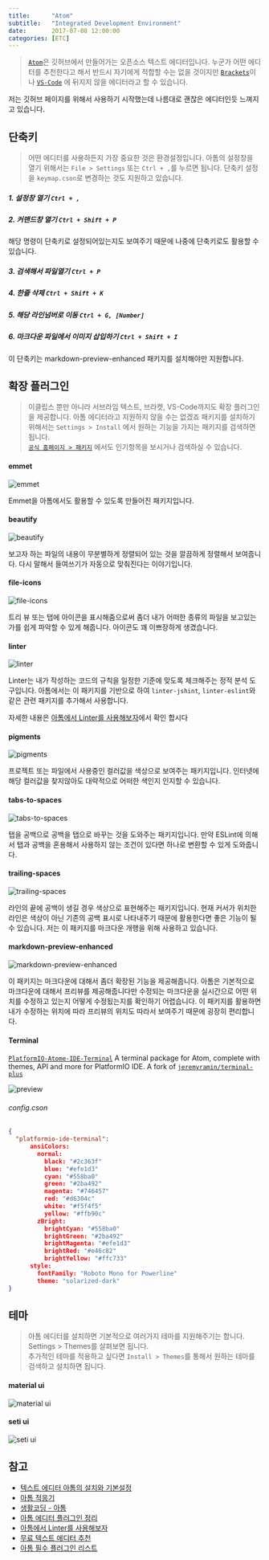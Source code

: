 ```yaml
---
title:      "Atom"
subtitle:   "Integrated Development Environment"
date:       2017-07-08 12:00:00
categories: [ETC]
---
```


> [`Atom`](https://atom.io/)은 깃허브에서 만들어가는 오픈소스 텍스트 에디터입니다. 누군가 어떤 에디터를 추천한다고 해서 반드시 자기에게 적합할 수는 없을 것이지만 [`Brackets`](http://brackets.io/)이나 [`VS-Code`](https://code.visualstudio.com/)  에 뒤지지 않을 에디터라고 할 수 있습니다.  

저는 깃허브 페이지를 위해서 사용하기 시작했는데 나름대로 괜찮은 에디터인듯 느껴지고 있습니다.  

## 단축키   
> 어떤 에디터를 사용하든지 가장 중요한 것은 환경설정입니다.
> 아톰의 설정창을 열기 위해서는 `File > Settings` 또는 `Ctrl + ,`를 누르면 됩니다.
> 단축키 설정을 `keymap.cson`로 변경하는 것도 지원하고 있습니다.  

##### 1. 설정창 열기 `Ctrl + ,`  

##### 2. 커맨드창 열기 `Ctrl + Shift + P`  
해당 명령이 단축키로 설정되어있는지도 보여주기 때문에 나중에 단축키로도 활용할 수 있습니다.  

##### 3. 검색해서 파일열기 `Ctrl + P`  

##### 4. 한줄 삭제 `Ctrl + Shift + K`  

##### 5. 해당 라인넘버로 이동 `Ctrl + G, [Number]`  

##### 6. 마크다운 파일에서 이미지 삽입하기 `Ctrl + Shift + I`  
이 단축키는 markdown-preview-enhanced 패키지를 설치해야만 지원합니다.

## 확장 플러그인  
> 이클립스 뿐만 아니라 서브라임 텍스트, 브라켓, VS-Code까지도 확장 플러그인을 제공합니다. 아톰 에디터라고 지원하지 않을 수는 없겠죠 패키지를 설치하기 위해서는 `Settings > Install` 에서 원하는 기능을 가지는 패키지를 검색하면 됩니다.  
> [`공식 홈페이지 > 패키지`](https://atom.io/packages) 에서도 인기항목을 보시거나 검색하실 수 있습니다.  

#### emmet  
![emmet](/images/atom/atom_package_emmet.PNG)  

Emmet을 아톰에서도 활용할 수 있도록 만들어진 패키지입니다.  

#### beautify  
![beautify](/images/atom/atom_package_beautify.PNG)  

보고자 하는 파일의 내용이 무분별하게 정렬되어 있는 것을 깔끔하게 정렬해서 보여줍니다. 다시 말해서 들여쓰기가 자동으로 맞춰진다는 이야기입니다.

#### file-icons  
![file-icons](/images/atom/atom_package_file-icons.PNG)  

트리 뷰 또는 탭에 아이콘을 표시해줌으로써 좀더 내가 어떠한 종류의 파일을 보고있는가를 쉽게 파악할 수 있게 해줍니다. 아이콘도 꽤 이쁘장하게 생겼습니다.  

#### linter  
![linter](/images/atom/atom_package_linter.PNG)  

Linter는 내가 작성하는 코드의 규칙을 일정한 기준에 맞도록 체크해주는 정적 분석 도구입니다.
아톰에서는 이 패키지를 기반으로 하여 `linter-jshint`, `linter-eslint`와 같은 관련 패키지를 추가해서 사용합니다.  

자세한 내용은 [아톰에서 Linter를 사용해보자](http://gnujoow.github.io/dev/2016/09/22/Dev4-lets-use-linter/)에서 확인 합시다  

#### pigments  
![pigments](/images/atom/atom_package_pigments.PNG)  

프로젝트 또는 파일에서 사용중인 컬러값을 색상으로 보여주는 패키지입니다. 인터넷에 해당 컬러값을 찾지않아도 대략적으로 어떠한 색인지 인지할 수 있습니다.  

#### tabs-to-spaces  
![tabs-to-spaces](/images/atom/atom_package_tabs-to-spaces.PNG)  

탭을 공백으로 공백을 탭으로 바꾸는 것을 도와주는 패키지입니다. 만약 ESLint에 의해서 탭과 공백을 혼용해서 사용하지 않는 조건이 있다면 하나로 변환할 수 있게 도와줍니다.  

#### trailing-spaces  
![trailing-spaces](/images/atom/atom_package_trailing-spaces.PNG)  

라인의 끝에 공백이 생길 경우 색상으로 표현해주는 패키지입니다. 현재 커서가 위치한 라인은 색상이 아닌 기존의 공백 표시로 나타내주기 때문에 활용한다면 좋은 기능이 될 수 있습니다. 저는 이 패키지를 마크다운 개행을 위해 사용하고 있습니다.  

#### markdown-preview-enhanced  
![markdown-preview-enhanced](/images/atom/atom_package_markdown-preview-enhanced.PNG)  

이 패키지는 마크다운에 대해서 좀더 확장된 기능을 제공해줍니다. 아톰은 기본적으로 마크다운에 대해서 프리뷰를 제공해줍니다만 수정되는 마크다운을 실시간으로 어떤 위치를 수정하고 있는지 어떻게 수정됬는지를 확인하기 어렵습니다. 이 패키지를 활용하면 내가 수정하는 위치에 따라 프리뷰의 위치도 따라서 보여주기 때문에 굉장히 편리합니다.  

#### Terminal  
[`PlatformIO-Atome-IDE-Terminal`](https://github.com/platformio/platformio-atom-ide-terminal)
A terminal package for Atom, complete with themes, API and more for PlatformIO IDE. A fork of [`jeremyramin/terminal-plus`](https://github.com/jeremyramin/terminal-plus)

![preview](/images/atom/platformio-atom-ide-terminal-01.png)

###### config.cson
```json
{
  "platformio-ide-terminal":
      ansiColors:
        normal:
          black: "#2c363f"
          blue: "#efe1d3"
          cyan: "#558ba0"
          green: "#2ba492"
          magenta: "#746457"
          red: "#d6304c"
          white: "#f5f4f5"
          yellow: "#ffb90c"
        zBright:
          brightCyan: "#558ba0"
          brightGreen: "#2ba492"
          brightMagenta: "#efe1d3"
          brightRed: "#e46c82"
          brightYellow: "#ffc733"
      style:
        fontFamily: "Roboto Mono for Powerline"
        theme: "solarized-dark"
}
```

## 테마   
> 아톰 에디터를 설치하면 기본적으로 여러가지 테마를 지원해주기는 합니다. Settings > Themes를 살펴보면 됩니다.  
추가적인 테마를 적용하고 싶다면 `Install > Themes`를 통해서 원하는 테마를 검색하고 설치하면 됩니다.  

#### material ui  
![material ui](/images/atom/atom_themes_material-ui.PNG)  

#### seti ui  
![seti ui](/images/atom/atom_themes_seti-ui.PNG)  

## 참고    
- [텍스트 에디터 아톰의 설치와 기본설정](http://dovetail.tistory.com/62)  
- [아톰 적응기](https://only2sea.wordpress.com/2016/02/11/%EC%95%84%ED%86%B0-%EC%A0%81%EC%9D%91%EA%B8%B0-1%EC%9D%BC%EC%B0%A8-%EB%AC%B8%EC%A0%9C%EC%A0%90-%EB%A7%8E%EC%9D%80-%ED%8E%B8%EC%A7%91%EA%B8%B0/)  
- [생활코딩 - 아톰](https://opentutorials.org/module/1579)  
- [아톰 에디터 플러그인 정리](http://blog.jeonghwan.net/atom-%EC%97%90%EB%94%94%ED%84%B0-%ED%94%8C%EB%9F%AC%EA%B7%B8%EC%9D%B8-%EC%A0%95%EB%A6%AC/)  
- [아톰에서 Linter를 사용해보자](http://gnujoow.github.io/dev/2016/09/22/Dev4-lets-use-linter/)  
- [무료 텍스트 에디터 추천](http://blog.gaerae.com/2015/05/sublimetext-brackets-atom-visualstudiocode.html)  
- [아톰 필수 플러그인 리스트](https://joshuajangblog.wordpress.com/tag/%EC%95%84%ED%86%B0-%ED%95%84%EC%88%98-%ED%94%8C%EB%9F%AC%EA%B7%B8%EC%9D%B8/)  
